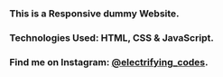 ### This is a Responsive dummy Website.

### Technologies Used: HTML, CSS & JavaScript.

### Find me on Instagram: [@electrifying_codes][Instagram].

[Instagram]: https://www.instagram.com/electrifyingcodes